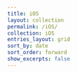 ```yaml
---
title: iOS
layout: collection
permalink: /iOS/
collection: iOS
entries_layout: grid
sort_by: date
sort_order: forward
show_excerpts: false
---
```


<!-- ---
layout: default
permalink: /iOS
---

{% for project in site.iOS %}
  <h2>
    <a href="{{ project.url }}">
      {{ project.name }} - {{ project.position }}
    </a>
  </h2>
  <p>{{ project.content | markdownify }}</p>
{% endfor %} -->